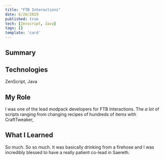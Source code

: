 ```yaml
---
title: "FTB Interactions"
date: 6/26/2019
published: true
tech: [Zenscript, Java]
tags: []
template: 'card'
---
```


## Summary

## Technologies

ZenScript, Java

## My Role

I was one of the lead modpack developers for FTB Interactions. The *a lot* of scripts ranging from changing recipes of hundreds of items with CraftTweaker, 

## What I Learned

So much. So so much. It was basically drinking from a firehose and I was incredibly blessed to have a really patient co-lead in Saereth.